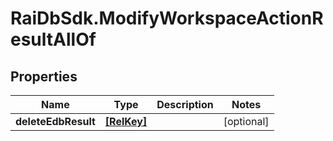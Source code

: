 # RaiDbSdk.ModifyWorkspaceActionResultAllOf

## Properties

Name | Type | Description | Notes
------------ | ------------- | ------------- | -------------
**deleteEdbResult** | [**[RelKey]**](RelKey.md) |  | [optional] 



